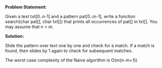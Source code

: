 <b>Problem Statement:</b>

Given a text txt[0..n-1] and a pattern pat[0..m-1], write a function search(char pat[], char txt[]) 
that prints all occurrences of pat[] in txt[]. You may assume that n > m. 

<b>Solution:</b>

Slide the pattern over text one by one and check for a match. If a match is found, then slides by 1 again to check for subsequent matches.

The worst case complexity of the Naive algorithm is O(m(n-m+1))
